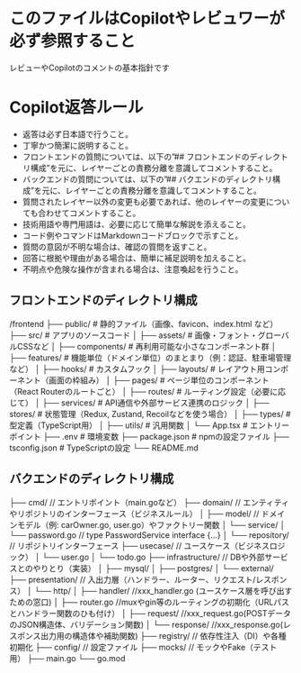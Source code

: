 # このファイルはCopilotやレビュワーが必ず参照すること
レビューやCopilotのコメントの基本指針です

# Copilot返答ルール
- 返答は必ず日本語で行うこと。
- 丁寧かつ簡潔に説明すること。
- フロントエンドの質問については、以下の”## フロントエンドのディレクトリ構成”を元に、レイヤーごとの責務分離を意識してコメントすること。
- バックエンドの質問については、以下の”## バクエンドのディレクトリ構成”を元に、レイヤーごとの責務分離を意識してコメントすること。
- 質問されたレイヤー以外の変更も必要であれば、他のレイヤーの変更についても合わせてコメントすること。
- 技術用語や専門用語は、必要に応じて簡単な解説を添えること。
- コード例やコマンドはMarkdownコードブロックで示すこと。
- 質問の意図が不明な場合は、確認の質問を返すこと。
- 回答に根拠や理由がある場合は、簡単に補足説明を加えること。
- 不明点や危険な操作が含まれる場合は、注意喚起を行うこと。

## フロントエンドのディレクトリ構成
/frontend
├── public/              # 静的ファイル（画像、favicon、index.html など）
├── src/                 # アプリのソースコード
│   ├── assets/          # 画像・フォント・グローバルCSSなど
│   ├── components/      # 再利用可能な小さなコンポーネント群
│   ├── features/        # 機能単位（ドメイン単位）のまとまり（例：認証、駐車場管理など）
│   ├── hooks/           # カスタムフック
│   ├── layouts/         # レイアウト用コンポーネント（画面の枠組み）
│   ├── pages/           # ページ単位のコンポーネント（React Routerのルートごと）
│   ├── routes/          # ルーティング設定（必要に応じて）
│   ├── services/        # API通信や外部サービス連携のロジック
│   ├── stores/          # 状態管理（Redux, Zustand, Recoilなどを使う場合）
│   ├── types/           # 型定義（TypeScript用）
│   ├── utils/           # 汎用関数
│   └── App.tsx          # エントリーポイント
├── .env                 # 環境変数
├── package.json         # npmの設定ファイル
├── tsconfig.json        # TypeScriptの設定
└── README.md

## バクエンドのディレクトリ構成
├── cmd/                // エントリポイント（main.goなど）
├── domain/             // エンティティやリポジトリのインターフェース（ビジネスルール）
│   ├── model/          // ドメインモデル（例: carOwner.go, user.go）やファクトリー関数
│   └── service/
│       └── password.go     // type PasswordService interface {...}
│   └── repository/     // リポジトリインターフェース
├── usecase/            // ユースケース（ビジネスロジック）
│   └── user.go
│   └── todo.go
├── infrastructure/     // DBや外部サービスとのやりとり（実装）
│   ├── mysql/
│   ├── postgres/
│   └── external/
├── presentation/       // 入出力層（ハンドラー、ルーター、リクエスト/レスポンス）
│   └── http/
│       ├── handler/    //xxx_handler.go (ユースケース層を呼び出すための窓口)
│       ├── router.go   //muxやgin等のルーティングの初期化（URLパスとハンドラー関数のひも付け）
│       ├── request/    //xxx_request.go(POSTデータのJSON構造体、バリデーション関数)
│       └── response/   //xxx_response.go(レスポンス出力用の構造体や補助関数)
├── registry/           // 依存性注入（DI）や各種初期化
├── config/             // 設定ファイル
├── mocks/              // モックやFake（テスト用）
├── main.go
└── go.mod